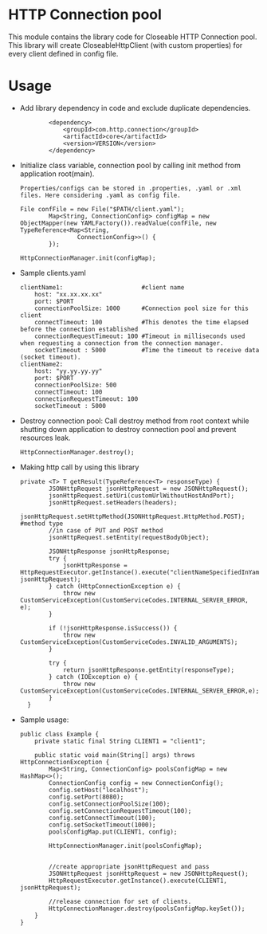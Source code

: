 # HTTP Connection pool

This module contains the library code for Closeable HTTP Connection pool.
This library will create CloseableHttpClient (with custom properties) for every client defined in config file. 

# Usage
- Add library dependency in code and exclude duplicate dependencies.
  
  ````
          <dependency>
              <groupId>com.http.connection</groupId>
              <artifactId>core</artifactId>
              <version>VERSION</version>
          </dependency>
  
- Initialize class variable, connection pool by calling init method from application root(main).  
  ````  
  Properties/configs can be stored in .properties, .yaml or .xml files. Here considering .yaml as config file.
  
  File confFile = new File("$PATH/client.yaml");
          Map<String, ConnectionConfig> configMap = new ObjectMapper(new YAMLFactory()).readValue(confFile, new TypeReference<Map<String,
                  ConnectionConfig>>() {
          });
  
  HttpConnectionManager.init(configMap);        
- Sample clients.yaml  
    ````
    clientName1:                      #client name
        host: "xx.xx.xx.xx"
        port: $PORT
        connectionPoolSize: 1000      #Connection pool size for this client
        connectTimeout: 100           #This denotes the time elapsed before the connection established
        connectionRequestTimeout: 100 #Timeout in milliseconds used when requesting a connection from the connection manager.
        socketTimeout : 5000          #Time the timeout to receive data (socket timeout).
    clientName2:
        host: "yy.yy.yy.yy"
        port: $PORT
        connectionPoolSize: 500
        connectTimeout: 100
        connectionRequestTimeout: 100
        socketTimeout : 5000       
- Destroy connection pool: Call destroy method from root context while shutting down application to destroy connection pool and prevent resources leak.
   ````
   HttpConnectionManager.destroy();
- Making http call by using this library
    ````
    private <T> T getResult(TypeReference<T> responseType) {
            JSONHttpRequest jsonHttpRequest = new JSONHttpRequest();
            jsonHttpRequest.setUri(customUrlWithoutHostAndPort);
            jsonHttpRequest.setHeaders(headers);
            jsonHttpRequest.setHttpMethod(JSONHttpRequest.HttpMethod.POST); #method type
            //in case of PUT and POST method
            jsonHttpRequest.setEntity(requestBodyObject);
            
            JSONHttpResponse jsonHttpResponse;
            try {
                jsonHttpResponse = HttpRequestExecutor.getInstance().execute("clientNameSpecifiedInYamlFile", jsonHttpRequest);
            } catch (HttpConnectionException e) {
                throw new CustomServiceException(CustomServiceCodes.INTERNAL_SERVER_ERROR, e);
            }
    
            if (!jsonHttpResponse.isSuccess()) {
                throw new CustomServiceException(CustomServiceCodes.INVALID_ARGUMENTS);
            }
    
            try {
                return jsonHttpResponse.getEntity(responseType);
            } catch (IOException e) {
                throw new CustomServiceException(CustomServiceCodes.INTERNAL_SERVER_ERROR,e);
            }
      }
- Sample usage:
    ````
    public class Example {
        private static final String CLIENT1 = "client1";
    
        public static void main(String[] args) throws HttpConnectionException {
            Map<String, ConnectionConfig> poolsConfigMap = new HashMap<>();
            ConnectionConfig config = new ConnectionConfig();
            config.setHost("localhost");
            config.setPort(8080);
            config.setConnectionPoolSize(100);
            config.setConnectionRequestTimeout(100);
            config.setConnectTimeout(100);
            config.setSocketTimeout(1000);
            poolsConfigMap.put(CLIENT1, config);
    
            HttpConnectionManager.init(poolsConfigMap);
    
    
            //create appropriate jsonHttpRequest and pass
            JSONHttpRequest jsonHttpRequest = new JSONHttpRequest();
            HttpRequestExecutor.getInstance().execute(CLIENT1, jsonHttpRequest);
    
            //release connection for set of clients.
            HttpConnectionManager.destroy(poolsConfigMap.keySet());
        }
    }